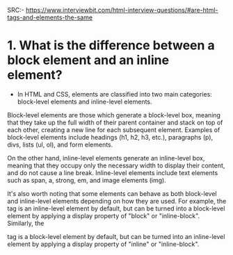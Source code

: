 SRC:- https://www.interviewbit.com/html-interview-questions/#are-html-tags-and-elements-the-same

# 1. What is the difference between a block element and an inline element?

- In HTML and CSS, elements are classified into two main categories: block-level elements and inline-level elements.

Block-level elements are those which generate a block-level box, meaning that they take up the full width of their parent container and stack on top of each other, creating a new line for each subsequent element. Examples of block-level elements include headings (h1, h2, h3, etc.), paragraphs (p), divs, lists (ul, ol), and form elements.

On the other hand, inline-level elements generate an inline-level box, meaning that they occupy only the necessary width to display their content, and do not cause a line break. Inline-level elements include text elements such as span, a, strong, em, and image elements (img).

It's also worth noting that some elements can behave as both block-level and inline-level elements depending on how they are used. For example, the <a> tag is an inline-level element by default, but can be turned into a block-level element by applying a display property of "block" or "inline-block". Similarly, the <div> tag is a block-level element by default, but can be turned into an inline-level element by applying a display property of "inline" or "inline-block".
